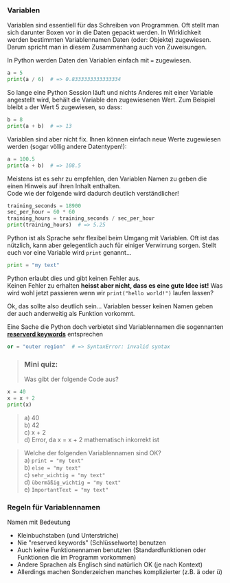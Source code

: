 ### Variablen

Variablen sind essentiell für das Schreiben von Programmen.
Oft stellt man sich darunter Boxen vor in die Daten gepackt werden. In Wirklichkeit werden bestimmten Variablennamen Daten (oder: Objekte) zugewiesen. Darum spricht man
in diesem Zusammenhang auch von Zuweisungen.

In Python werden Daten den Variablen einfach mit `=` zugewiesen.
```python 
a = 5
print(a / 6)  # => 0.8333333333333334
```
So lange eine Python Session läuft und nichts Anderes mit einer Variable
angestellt wird, behält die Variable den zugewiesenen Wert.
Zum Beispiel bleibt `a` der Wert 5 zugewiesen, so dass:
<!--pytest-codeblocks:cont-->
```python 
b = 8
print(a + b)  # => 13
```
Variablen sind aber nicht fix. 
Ihnen können einfach neue Werte zugewiesen werden
(sogar völlig andere Datentypen!):
<!--pytest-codeblocks:cont-->
```python 
a = 100.5
print(a + b)  # => 108.5
```
Meistens ist es sehr zu empfehlen, den Variablen Namen zu geben die einen
Hinweis auf ihren Inhalt enthalten.  
Code wie der folgende wird dadurch deutlich verständlicher!
```python 
training_seconds = 18900
sec_per_hour = 60 * 60
training_hours = training_seconds / sec_per_hour
print(training_hours)  # => 5.25
```
Python ist als Sprache sehr flexibel beim Umgang mit Variablen.
Oft ist das nützlich, kann aber gelegentlich auch für einiger Verwirrung
sorgen. Stellt euch vor eine Variable wird `print` genannt...
```python 
print = "my text"
```
Python erlaubt dies und gibt keinen Fehler aus.  
Keinen Fehler zu erhalten **heisst aber nicht, dass es eine gute Idee ist!**
Was wird wohl jetzt passieren wenn wir `print("hello world!")` laufen lassen?  

Ok, das sollte also deutlich sein... Variablen besser keinen Namen geben
der auch anderweitig als Funktion vorkommt. 

Eine Sache die Python doch verbietet sind Variablennamen die sogennanten 
[**reserverd keywords**](https://www.w3schools.com/python/python_ref_keywords.asp)
entsprechen
<!--pytest-codeblocks:expect-error-->
```python 
or = "outer region"  # => SyntaxError: invalid syntax
```
> ### Mini quiz:
> Was gibt der folgende Code aus?
```python 
x = 40
x = x + 2
print(x)
```
> a) 40  
> b) 42  
> c) x + 2  
> d) Error, da x = x + 2 mathematisch inkorrekt ist  
>

> Welche der folgenden Variablennamen sind OK?  
> a) `print = "my text"`  
> b) `else = "my text"`  
> c) `sehr_wichtig = "my text"`  
> d) `übermäßig_wichtig = "my text"`  
> e) `ImportantText = "my text"`  


### Regeln für Variablennamen
Namen mit Bedeutung
- Kleinbuchstaben (und Unterstriche)
- Nie "reserved keywords" (Schlüsselworte) benutzen
- Auch keine Funktionennamen benutzten (Standardfunktionen oder Funktionen die im Programm vorkommen)
- Andere Sprachen als Englisch sind natürlich OK (je nach Kontext)
- Allerdings machen Sonderzeichen manches komplizierter (z.B. ä oder ü)


